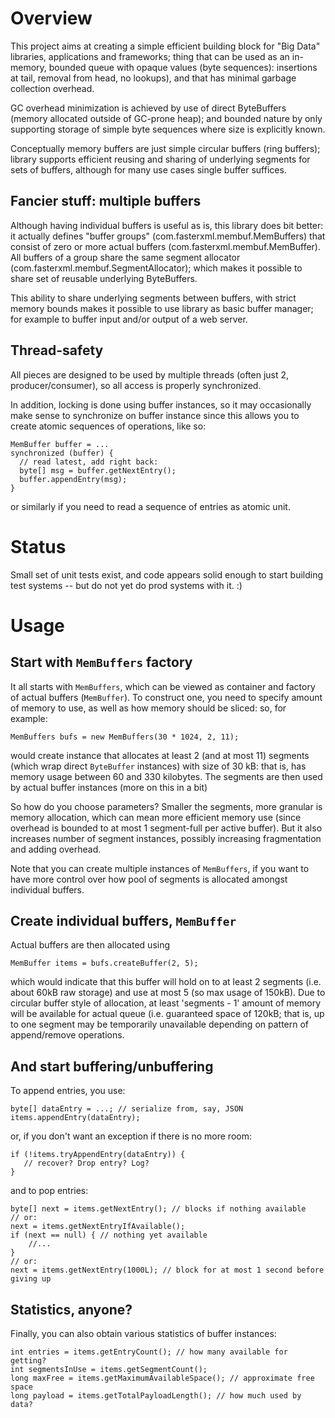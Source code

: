 # Overview

This project aims at creating a simple efficient building block for "Big Data" libraries, applications and frameworks; thing that can be used as an in-memory, bounded queue with opaque values (byte sequences): insertions at tail, removal from head, no lookups), and that has minimal garbage collection overhead.

GC overhead minimization is achieved by use of direct ByteBuffers (memory allocated outside of GC-prone heap); and bounded nature by only supporting storage of simple byte sequences where size is explicitly known.

Conceptually memory buffers are just simple circular buffers (ring buffers); library supports efficient reusing and sharing of underlying segments for sets of buffers, although for many use cases single buffer suffices.

## Fancier stuff: multiple buffers

Although having individual buffers is useful as is, this library does bit better: it actually defines "buffer groups" (com.fasterxml.membuf.MemBuffers) that consist of zero or more actual buffers (com.fasterxml.membuf.MemBuffer). All buffers of a group share the same segment allocator (com.fasterxml.membuf.SegmentAllocator); which makes it possible to share set of reusable underlying ByteBuffers.

This ability to share underlying segments between buffers, with strict memory bounds makes it possible to use library as basic buffer manager; for example to buffer input and/or output of a web server.

## Thread-safety

All pieces are designed to be used by multiple threads (often just 2, producer/consumer), so all access is properly synchronized.

In addition, locking is done using buffer instances, so it may occasionally make sense to synchronize on buffer instance since this allows you to create atomic sequences of operations, like so:

    MemBuffer buffer = ...
    synchronized (buffer) {
      // read latest, add right back:
      byte[] msg = buffer.getNextEntry();
      buffer.appendEntry(msg);
    }

or similarly if you need to read a sequence of entries as atomic unit.

# Status

Small set of unit tests exist, and code appears solid enough to start building test systems -- but do not yet do prod systems with it. :)

# Usage

## Start with `MemBuffers` factory

It all starts with `MemBuffers`, which can be viewed as container and factory of actual buffers (`MemBuffer`). To construct one, you need to specify amount of memory to use, as well as how memory should be sliced: so, for example:

    MemBuffers bufs = new MemBuffers(30 * 1024, 2, 11);

would create instance that allocates at least 2 (and at most 11) segments (which wrap direct `ByteBuffer` instances) with size of 30 kB: that is, has memory usage between 60 and 330 kilobytes.
The segments are then used by actual buffer instances (more on this in a bit)

So how do you choose parameters? Smaller the segments, more granular is memory allocation, which can mean more efficient memory use (since overhead is bounded to at most 1 segment-full per active buffer). But it also increases number of segment instances, possibly increasing fragmentation and adding overhead.

Note that you can create multiple instances of `MemBuffers`, if you want to have more control over how pool of segments is allocated amongst individual buffers.

## Create individual buffers, `MemBuffer`

Actual buffers are then allocated using

    MemBuffer items = bufs.createBuffer(2, 5);

which would indicate that this buffer will hold on to at least 2 segments (i.e. about 60kB raw storage) and use at most 5 (so max usage of 150kB). Due to circular buffer style of allocation, at least 'segments - 1' amount of memory will be available for actual queue (i.e. guaranteed space of 120kB; that is, up to one segment may be temporarily unavailable depending on pattern of append/remove operations.

## And start buffering/unbuffering

To append entries, you use:

    byte[] dataEntry = ...; // serialize from, say, JSON
    items.appendEntry(dataEntry);

or, if you don't want an exception if there is no more room:

    if (!items.tryAppendEntry(dataEntry)) {
       // recover? Drop entry? Log?
    }

and to pop entries:

    byte[] next = items.getNextEntry(); // blocks if nothing available
    // or:
    next = items.getNextEntryIfAvailable();
    if (next == null) { // nothing yet available
        //...
    }
    // or:
    next = items.getNextEntry(1000L); // block for at most 1 second before giving up

## Statistics, anyone?

Finally, you can also obtain various statistics of buffer instances:

    int entries = items.getEntryCount(); // how many available for getting?
    int segmentsInUse = items.getSegmentCount();
    long maxFree = items.getMaximumAvailableSpace(); // approximate free space
    long payload = items.getTotalPayloadLength(); // how much used by data?

